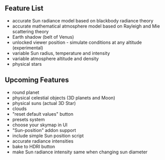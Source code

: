 ## Feature List
- accurate Sun radiance model based on blackbody radiance theory
- accurate mathematical atmosphere model based on Rayleigh and Mie scattering theory
- Earth shadow (belt of Venus)
- unlocked viewer position - simulate conditions at any altitude (experimental)
- variable Sun radius, temperature and intensity
- variable atmosphere altitude and density
- physical stars


## Upcoming Features
- round planet
- physical celestial objects (3D planets and Moon)
- physical suns (actual 3D Star)
- clouds
- "reset default values" button
- presets system
- choose your skymap in UI
- "Sun-position" addon support
- include simple Sun position script
- accurate radiance intensities
- bake to HDRI button
- make Sun radiance intensity same when changing sun diameter

